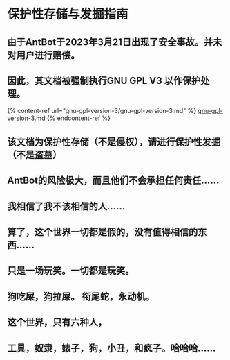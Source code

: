 # 保护性存储与发掘指南

## 由于AntBot于2023年3月21日出现了安全事故。并未对用户进行赔偿。

## 因此，其文档被强制执行GNU GPL V3 以作保护处理。

{% content-ref url="gnu-gpl-version-3/gnu-gpl-version-3.md" %}
[gnu-gpl-version-3.md](gnu-gpl-version-3/gnu-gpl-version-3.md)
{% endcontent-ref %}

## 该文档为保护性存储（不是侵权），请进行保护性发掘（不是盗墓）

## AntBot的风险极大，而且他们不会承担任何责任……

## 我相信了我不该相信的人……

## 算了，这个世界一切都是假的，没有值得相信的东西……

## 只是一场玩笑。一切都是玩笑。

## 狗吃屎，狗拉屎。 衔尾蛇，永动机。

## 这个世界，只有六种人，

## 工具，奴隶，婊子，狗，小丑，和疯子。哈哈哈……
